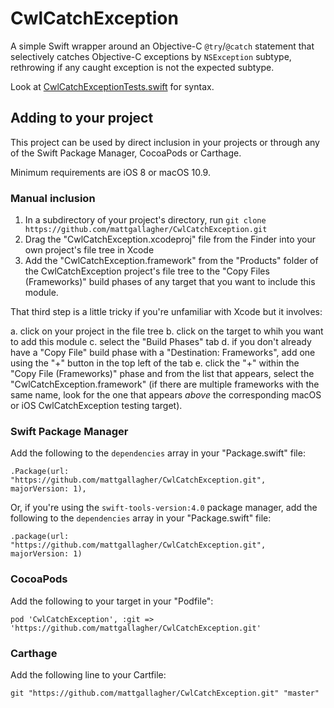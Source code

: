 # CwlCatchException
A simple Swift wrapper around an Objective-C `@try`/`@catch` statement that selectively catches Objective-C exceptions by `NSException` subtype, rethrowing if any caught exception is not the expected subtype.

Look at [CwlCatchExceptionTests.swift](https://github.com/mattgallagher/CwlCatchException/blob/master/CwlCatchExceptionTests/CwlCatchExceptionTests.swift?ts=4) for syntax.

## Adding to your project

This project can be used by direct inclusion in your projects or through any of the Swift Package Manager, CocoaPods or Carthage.

Minimum requirements are iOS 8 or macOS 10.9.

### Manual inclusion

1. In a subdirectory of your project's directory, run `git clone https://github.com/mattgallagher/CwlCatchException.git`
2. Drag the "CwlCatchException.xcodeproj" file from the Finder into your own project's file tree in Xcode
3. Add the "CwlCatchException.framework" from the "Products" folder of the CwlCatchException project's file tree to the "Copy Files (Frameworks)" build phases of any target that you want to include this module.

That third step is a little tricky if you're unfamiliar with Xcode but it involves:

a. click on your project in the file tree
b. click on the target to whih you want to add this module
c. select the "Build Phases" tab
d. if you don't already have a "Copy File" build phase with a "Destination: Frameworks", add one using the "+" button in the top left of the tab
e. click the "+" within the "Copy File (Frameworks)" phase and from the list that appears, select the "CwlCatchException.framework" (if there are multiple frameworks with the same name, look for the one that appears *above* the corresponding macOS or iOS CwlCatchException testing target).

### Swift Package Manager

Add the following to the `dependencies` array in your "Package.swift" file:

    .Package(url: "https://github.com/mattgallagher/CwlCatchException.git", majorVersion: 1),

Or, if you're using the `swift-tools-version:4.0` package manager, add the following to the `dependencies` array in your "Package.swift" file:

    .package(url: "https://github.com/mattgallagher/CwlCatchException.git", majorVersion: 1)

### CocoaPods

Add the following to your target in your "Podfile":

    pod 'CwlCatchException', :git => 'https://github.com/mattgallagher/CwlCatchException.git'

### Carthage

Add the following line to your Cartfile:

    git "https://github.com/mattgallagher/CwlCatchException.git" "master"

